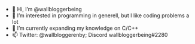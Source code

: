 - 👋 Hi, I’m @wallbloggerbeing
- 👀 I’m interested in programming in generell, but I like coding problems a lot
- 🌱 I’m currently expanding my knowledge on C/C++
- 📫 Twitter: @wallbloggerenby; Discord wallbloggerbeing#2280

<!---
wallbloggerboy/wallbloggerboy is a ✨ special ✨ repository because its `README.md` (this file) appears on your GitHub profile.
You can click the Preview link to take a look at your changes.

- 💞️ I’m looking to collaborate on ...
--->
